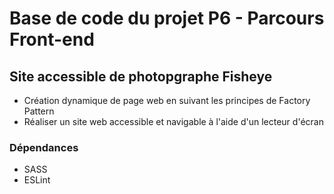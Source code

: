 # Base de code du projet P6 - Parcours Front-end

## Site accessible de photopgraphe Fisheye

- Création dynamique de page web en suivant les principes de Factory Pattern
- Réaliser un site web accessible et navigable à l'aide d'un lecteur d'écran

### Dépendances

- SASS
- ESLint




